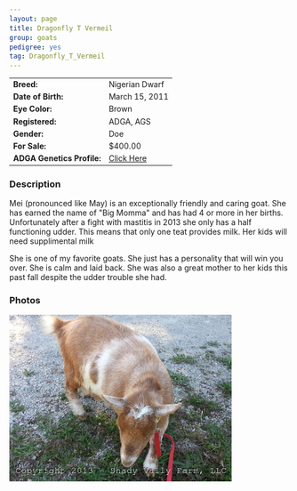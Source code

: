 ```yaml
---
layout: page
title: Dragonfly T Vermeil
group: goats
pedigree: yes
tag: Dragonfly_T_Vermeil
---
```


| | |
|:---|:---
|**Breed:**|Nigerian Dwarf
|**Date of Birth:**|March 15, 2011
|**Eye Color:**|Brown
|**Registered:**|ADGA, AGS
|**Gender:**|Doe
|**For Sale:**|$400.00
|**ADGA Genetics Profile:**|[Click Here](http://www.adgagenetics.org/GoatDetail.aspx?RegNumber=D001547724)

### Description

Mei (pronounced like May) is an exceptionally friendly and caring goat. She has earned the name of "Big Momma" and has had 4 or more in her births. Unfortunately 
after a fight with mastitis in 2013 she only has a half functioning udder. This means that only one teat provides milk. Her kids will need supplimental milk

She is one of my favorite goats. She just has a personality that will win you over. She is calm and laid back. She was also a great mother to her kids this past fall despite the udder trouble she had. 

### Photos

<img src="/images/goats/Dragonfly_T_Vermeil/1.jpg" alt="Image of Dragonfly T Vermeil" class="pic"/>

